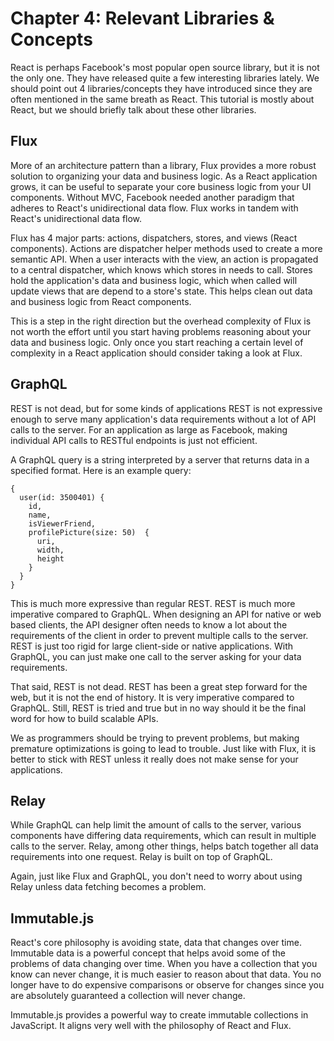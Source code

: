 # Chapter 4: Relevant Libraries & Concepts

React is perhaps Facebook's most popular open source library, but it is not the only one. They have released quite a few interesting libraries lately. We should point out 4 libraries/concepts they have introduced since they are often mentioned in the same breath as React. This tutorial is mostly about React, but we should briefly talk about these other libraries. 

## Flux

More of an architecture pattern than a library, Flux provides a more robust solution to organizing your data and business logic. As a React application grows, it can be useful to separate your core business logic from your UI components. Without MVC, Facebook needed another paradigm that adheres to React's unidirectional data flow. Flux works in tandem with React's unidirectional data flow.


Flux has 4 major parts: actions, dispatchers, stores, and views (React components). Actions are dispatcher helper methods used to create a more semantic API. When a user interacts with the view, an action is propagated to a central dispatcher, which knows which stores in needs to call. Stores hold the application's data and business logic, which when called will update views that are depend to a store's state. This helps clean out data and business logic from React components.

This is a step in the right direction but the overhead complexity of Flux is not worth the effort until you start having problems reasoning about your data and business logic. Only once you start reaching a certain level of complexity in a React application should consider taking a look at Flux.

## GraphQL

REST is not dead, but for some kinds of applications REST is not expressive enough to serve many application's data requirements without a lot of API calls to the server. For an application as large as Facebook, making individual API calls to RESTful endpoints is just not efficient.

A GraphQL query is a string interpreted by a server that returns data in a specified format. Here is an example query:

```
{
  user(id: 3500401) {
    id,
    name,
    isViewerFriend,
    profilePicture(size: 50)  {
      uri,
      width,
      height
    }
  }
}
```

This is much more expressive than regular REST. REST is much more imperative compared to GraphQL. When designing an API for native or web based clients, the API designer often needs to know a lot about the requirements of the client in order to prevent multiple calls to the server. REST is just too rigid for large client-side or native applications. With GraphQL, you can just make one call to the server asking for your data requirements. 


That said, REST is not dead. REST has been a great step forward for the web, but it is not the end of history. It is very imperative compared to GraphQL. Still, REST is tried and true but in no way should it be the final word for how to build scalable APIs.

We as programmers should be trying to prevent problems, but making premature optimizations is going to lead to trouble. Just like with Flux, it is better to stick with REST unless it really does not make sense for your applications.

## Relay

While GraphQL can help limit the amount of calls to the server, various components have differing data requirements, which can result in multiple calls to the server. Relay, among other things, helps batch together all data requirements into one request. Relay is built on top of GraphQL.

Again, just like Flux and GraphQL, you don't need to worry about using Relay unless data fetching becomes a problem.

## Immutable.js

React's core philosophy is avoiding state, data that changes over time. Immutable data is a powerful concept that helps avoid some of the problems of data changing over time. When you have a collection that you know can never change, it is much easier to reason about that data. You no longer have to do expensive comparisons or observe for changes since you are absolutely guaranteed a collection will never change.

Immutable.js provides a powerful way to create immutable collections in JavaScript. It aligns very well with the philosophy of React and Flux.